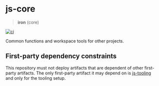 # js-core

> **iron** (core)

[![ci](https://github.com/AlexAegis/js-core/actions/workflows/ci.yml/badge.svg)](https://github.com/AlexAegis/js-core/actions/workflows/ci.yml)

Common functions and workspace tools for other projects.

## First-party dependency constraints

This repository must not deploy artifacts that are dependent of other
first-party artifacts. The only first-party artifact it may depend on is
[js-tooling](https://github.com/AlexAegis/js-tooling/) and only for the tooling
setup.
